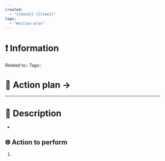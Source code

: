 ```yaml
---
created:
  - "{{date}} {{time}}"
tags:
  - "#action-plan"
---
```


# ❗ Information
Related to:: 
Tags:: 

# 🌌 Action plan -> 
---

# 🧾 Description
- 

## 🌐 Action to perform 
1. 